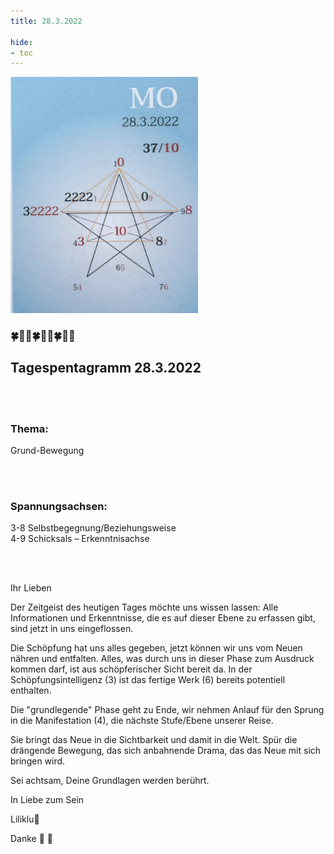 ```yaml
---
title: 28.3.2022

hide:
- toc
---
```



<style>
img {
  width: 300px;
  max-width: 99%
}
</style>

![](/img/2022/2022-03-28.png)


### 🍀🦋💚🍀🦋💚🍀🦋💚  

## **Tagespentagramm 28.3.2022**
<br><br>
### **Thema:**
Grund-Bewegung

<br><br>
### **Spannungsachsen:**
3-8 Selbstbegegnung/Beziehungsweise  
4-9 Schicksals – Erkenntnisachse  

<br><br>

Ihr Lieben

Der Zeitgeist des heutigen Tages möchte uns wissen lassen: Alle Informationen und Erkenntnisse, die es auf dieser Ebene zu erfassen gibt, sind jetzt in uns eingeflossen.

Die Schöpfung hat uns alles gegeben, jetzt können wir uns vom Neuen nähren und entfalten. Alles, was durch uns in dieser Phase zum Ausdruck kommen darf, ist aus schöpferischer Sicht bereit da. In der Schöpfungsintelligenz (3) ist das fertige Werk (6) bereits potentiell enthalten.

Die "grundlegende" Phase geht zu Ende, wir nehmen Anlauf für den Sprung in die Manifestation (4), die nächste Stufe/Ebene unserer Reise.

Sie bringt das Neue in die Sichtbarkeit und damit in die Welt. Spür die drängende Bewegung, das sich anbahnende Drama, das das Neue mit sich bringen wird.

Sei achtsam, Deine Grundlagen werden berührt.

In Liebe zum Sein

Liliklu🦋

Danke 🧚 💚
